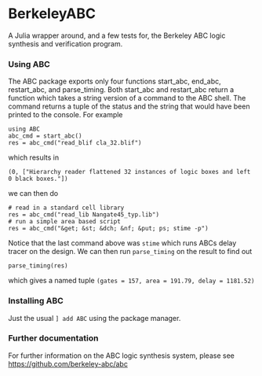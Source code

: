 # BerkeleyABC

A Julia wrapper around, and a few tests for, the Berkeley ABC logic synthesis 
and verification program.

### Using ABC

The ABC package exports only four functions start_abc, end_abc, restart_abc,
and parse_timing.  Both start_abc and restart_abc return a function which takes 
a string version of a command to the ABC shell. The command returns a tuple of the
status and the string that would have been printed to the console. For example

    using ABC
    abc_cmd = start_abc()
    res = abc_cmd("read_blif cla_32.blif")
    
which results in

    (0, ["Hierarchy reader flattened 32 instances of logic boxes and left 0 black boxes."])
    
we can then do

    # read in a standard cell library
    res = abc_cmd("read_lib Nangate45_typ.lib")
    # run a simple area based script
    res = abc_cmd("&get; &st; &dch; &nf; &put; ps; stime -p")
    
Notice that the last command above was `stime` which runs ABCs delay tracer on the design.
We can then run `parse_timing` on the result to find out

    parse_timing(res)
    
which gives a named tuple `(gates = 157, area = 191.79, delay = 1181.52)`
    
### Installing ABC

Just the usual `] add ABC` using the package manager.

### Further documentation

For further information on the ABC logic synthesis system, please see
https://github.com/berkeley-abc/abc

